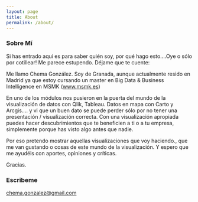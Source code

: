 ```yaml
---
layout: page
title: About
permalink: /about/
---
```


### Sobre Mí

Si has entrado aquí es para saber quién soy, por qué hago esto....Oye o sólo por cotillear! Me parece estupendo. Déjame que te cuente:

 Me llamo Chema González. Soy de Granada, aunque actualmente resido en Madrid ya que estoy cursando un master en Big Data & Business Intelligence en MSMK (www.msmk.es)

En uno de los módulos nos pusieron en la puerta del mundo de la visualización de datos con Qlik, Tableau. Datos en mapa con Carto y Arcgis.... y vi que un buen dato se puede perder sólo por no tener una presentación / visualización correcta. Con una visualización apropiada puedes hacer descubrimientos que te beneficien a ti o a tu empresa, simplemente porque has visto algo antes que nadie.

Por eso pretendo mostrar aquellas visualizaciones que voy haciendo., que me van gustando o cosas de este mundo de la visualización. Y espero que me ayudéis con aportes, opiniones y críticas.

Gracias.

### Escribeme

[chema.gonzalez@gmail.com](mailto:chema.gonzalez@gmail.com)

